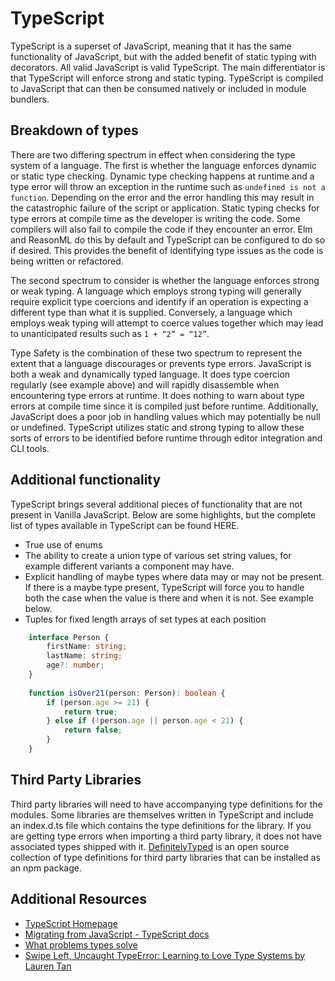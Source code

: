 # TypeScript

TypeScript is a superset of JavaScript, meaning that it has the same functionality of JavaScript, but with the added benefit of static typing with decorators. All valid JavaScript is valid TypeScript. The main differentiator is that TypeScript will enforce strong and static typing. TypeScript is compiled to JavaScript that can then be consumed natively or included in module bundlers.

## Breakdown of types

There are two differing spectrum in effect when considering the type system of a language. The first is whether the language enforces dynamic or static type checking. Dynamic type checking happens at runtime and a type error will throw an exception in the runtime such as `undefined is not a function`. Depending on the error and the error handling this may result in the catastrophic failure of the script or application. Static typing checks for type errors at compile time as the developer is writing the code. Some compilers will also fail to compile the code if they encounter an error. Elm and ReasonML do this by default and TypeScript can be configured to do so if desired. This provides the benefit of identifying type issues as the code is being written or refactored.

The second spectrum to consider is whether the language enforces strong or weak typing. A language which employs strong typing will generally require explicit type coercions and identify if an operation is expecting a different type than what it is supplied. Conversely, a language which employs weak typing will attempt to coerce values together which may lead to unanticipated results such as `1 + “2” = “12”`.

Type Safety is the combination of these two spectrum to represent the extent that a language discourages or prevents type errors. JavaScript is both a weak and dynamically typed language. It does type coercion regularly (see example above) and will rapidly disassemble when encountering type errors at runtime. It does nothing to warn about type errors at compile time since it is compiled just before runtime. Additionally, JavaScript does a poor job in handling values which may potentially be null or undefined. TypeScript utilizes static and strong typing to allow these sorts of errors to be identified before runtime through editor integration and CLI tools.

## Additional functionality

TypeScript brings several additional pieces of functionality that are not present in Vanilla JavaScript. Below are some highlights, but the complete list of types available in TypeScript can be found HERE.

- True use of enums
- The ability to create a union type of various set string values, for example different variants a component may have.
- Explicit handling of maybe types where data may or may not be present. If there is a maybe type present, TypeScript will force you to handle both the case when the value is there and when it is not. See example below.
- Tuples for fixed length arrays of set types at each position

```typescript
    interface Person {
    	firstName: string;
    	lastName: string;
    	age?: number;
    }
    
    function isOver21(person: Person): boolean {
    	if (person.age >= 21) {
    		return true;
    	} else if (!person.age || person.age < 21) {
    		return false;
    	}
    }
```

## Third Party Libraries

Third party libraries will need to have accompanying type definitions for the modules. Some libraries are themselves written in TypeScript and include an index.d.ts file which contains the type definitions for the library. If you are getting type errors when importing a third party library, it does not have associated types shipped with it. [DefinitelyTyped](http://definitelytyped.org/) is an open source collection of type definitions for third party libraries that can be installed as an npm package.

## Additional Resources

- [TypeScript Homepage](https://www.typescriptlang.org/)
- [Migrating from JavaScript - TypeScript docs](https://www.typescriptlang.org/docs/handbook/migrating-from-javascript.html)
- [What problems types solve](https://www.phase2technology.com/blog/embracing-type-systems-in-javascript)
- [Swipe Left, Uncaught TypeError: Learning to Love Type Systems by Lauren Tan](https://www.youtube.com/watch?v=y3uXazpAdwo)
